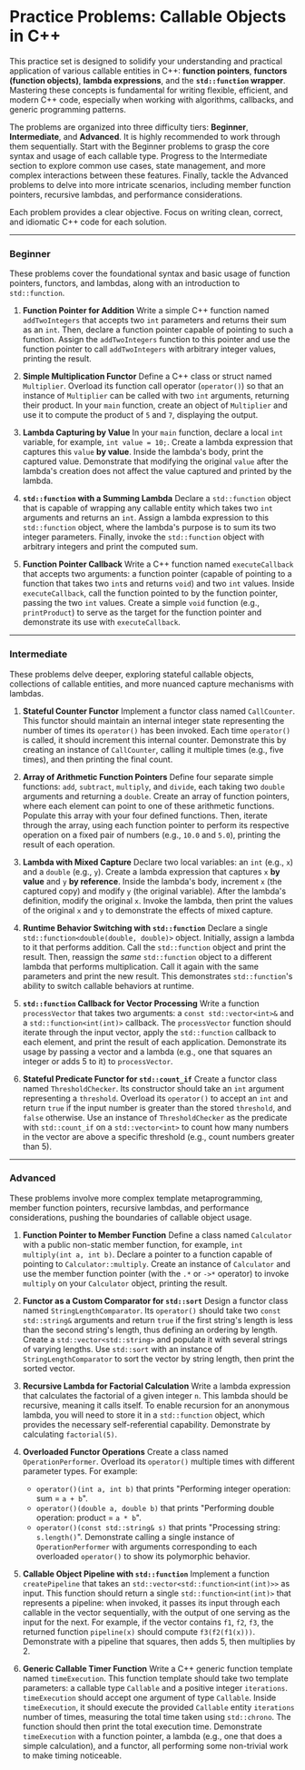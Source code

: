 # Practice Problems: Callable Objects in C++

This practice set is designed to solidify your understanding and practical application of various callable entities in C++: **function pointers**, **functors (function objects)**, **lambda expressions**, and the **`std::function` wrapper**. Mastering these concepts is fundamental for writing flexible, efficient, and modern C++ code, especially when working with algorithms, callbacks, and generic programming patterns.

The problems are organized into three difficulty tiers: **Beginner**, **Intermediate**, and **Advanced**. It is highly recommended to work through them sequentially. Start with the Beginner problems to grasp the core syntax and usage of each callable type. Progress to the Intermediate section to explore common use cases, state management, and more complex interactions between these features. Finally, tackle the Advanced problems to delve into more intricate scenarios, including member function pointers, recursive lambdas, and performance considerations.

Each problem provides a clear objective. Focus on writing clean, correct, and idiomatic C++ code for each solution.

---

### Beginner

These problems cover the foundational syntax and basic usage of function pointers, functors, and lambdas, along with an introduction to `std::function`.

1.  **Function Pointer for Addition**
    Write a simple C++ function named `addTwoIntegers` that accepts two `int` parameters and returns their sum as an `int`. Then, declare a function pointer capable of pointing to such a function. Assign the `addTwoIntegers` function to this pointer and use the function pointer to call `addTwoIntegers` with arbitrary integer values, printing the result.

2.  **Simple Multiplication Functor**
    Define a C++ class or struct named `Multiplier`. Overload its function call operator (`operator()`) so that an instance of `Multiplier` can be called with two `int` arguments, returning their product. In your `main` function, create an object of `Multiplier` and use it to compute the product of `5` and `7`, displaying the output.

3.  **Lambda Capturing by Value**
    In your `main` function, declare a local `int` variable, for example, `int value = 10;`. Create a lambda expression that captures this `value` **by value**. Inside the lambda's body, print the captured value. Demonstrate that modifying the original `value` after the lambda's creation does not affect the value captured and printed by the lambda.

4.  **`std::function` with a Summing Lambda**
    Declare a `std::function` object that is capable of wrapping any callable entity which takes two `int` arguments and returns an `int`. Assign a lambda expression to this `std::function` object, where the lambda's purpose is to sum its two integer parameters. Finally, invoke the `std::function` object with arbitrary integers and print the computed sum.

5.  **Function Pointer Callback**
    Write a C++ function named `executeCallback` that accepts two arguments: a function pointer (capable of pointing to a function that takes two `int`s and returns `void`) and two `int` values. Inside `executeCallback`, call the function pointed to by the function pointer, passing the two `int` values. Create a simple `void` function (e.g., `printProduct`) to serve as the target for the function pointer and demonstrate its use with `executeCallback`.

---

### Intermediate

These problems delve deeper, exploring stateful callable objects, collections of callable entities, and more nuanced capture mechanisms with lambdas.

1.  **Stateful Counter Functor**
    Implement a functor class named `CallCounter`. This functor should maintain an internal integer state representing the number of times its `operator()` has been invoked. Each time `operator()` is called, it should increment this internal counter. Demonstrate this by creating an instance of `CallCounter`, calling it multiple times (e.g., five times), and then printing the final count.

2.  **Array of Arithmetic Function Pointers**
    Define four separate simple functions: `add`, `subtract`, `multiply`, and `divide`, each taking two `double` arguments and returning a `double`. Create an array of function pointers, where each element can point to one of these arithmetic functions. Populate this array with your four defined functions. Then, iterate through the array, using each function pointer to perform its respective operation on a fixed pair of numbers (e.g., `10.0` and `5.0`), printing the result of each operation.

3.  **Lambda with Mixed Capture**
    Declare two local variables: an `int` (e.g., `x`) and a `double` (e.g., `y`). Create a lambda expression that captures `x` **by value** and `y` **by reference**. Inside the lambda's body, increment `x` (the captured copy) and modify `y` (the original variable). After the lambda's definition, modify the original `x`. Invoke the lambda, then print the values of the original `x` and `y` to demonstrate the effects of mixed capture.

4.  **Runtime Behavior Switching with `std::function`**
    Declare a single `std::function<double(double, double)>` object. Initially, assign a lambda to it that performs addition. Call the `std::function` object and print the result. Then, reassign the *same* `std::function` object to a different lambda that performs multiplication. Call it again with the same parameters and print the new result. This demonstrates `std::function`'s ability to switch callable behaviors at runtime.

5.  **`std::function` Callback for Vector Processing**
    Write a function `processVector` that takes two arguments: a `const std::vector<int>&` and a `std::function<int(int)>` callback. The `processVector` function should iterate through the input vector, apply the `std::function` callback to each element, and print the result of each application. Demonstrate its usage by passing a vector and a lambda (e.g., one that squares an integer or adds 5 to it) to `processVector`.

6.  **Stateful Predicate Functor for `std::count_if`**
    Create a functor class named `ThresholdChecker`. Its constructor should take an `int` argument representing a `threshold`. Overload its `operator()` to accept an `int` and return `true` if the input number is greater than the stored `threshold`, and `false` otherwise. Use an instance of `ThresholdChecker` as the predicate with `std::count_if` on a `std::vector<int>` to count how many numbers in the vector are above a specific threshold (e.g., count numbers greater than 5).

---

### Advanced

These problems involve more complex template metaprogramming, member function pointers, recursive lambdas, and performance considerations, pushing the boundaries of callable object usage.

1.  **Function Pointer to Member Function**
    Define a class named `Calculator` with a public non-static member function, for example, `int multiply(int a, int b)`. Declare a pointer to a function capable of pointing to `Calculator::multiply`. Create an instance of `Calculator` and use the member function pointer (with the `.*` or `->*` operator) to invoke `multiply` on your `Calculator` object, printing the result.

2.  **Functor as a Custom Comparator for `std::sort`**
    Design a functor class named `StringLengthComparator`. Its `operator()` should take two `const std::string&` arguments and return `true` if the first string's length is less than the second string's length, thus defining an ordering by length. Create a `std::vector<std::string>` and populate it with several strings of varying lengths. Use `std::sort` with an instance of `StringLengthComparator` to sort the vector by string length, then print the sorted vector.

3.  **Recursive Lambda for Factorial Calculation**
    Write a lambda expression that calculates the factorial of a given integer `n`. This lambda should be recursive, meaning it calls itself. To enable recursion for an anonymous lambda, you will need to store it in a `std::function` object, which provides the necessary self-referential capability. Demonstrate by calculating `factorial(5)`.

4.  **Overloaded Functor Operations**
    Create a class named `OperationPerformer`. Overload its `operator()` multiple times with different parameter types. For example:
    * `operator()(int a, int b)` that prints "Performing integer operation: sum = `a + b`".
    * `operator()(double a, double b)` that prints "Performing double operation: product = `a * b`".
    * `operator()(const std::string& s)` that prints "Processing string: `s.length()`".
    Demonstrate calling a single instance of `OperationPerformer` with arguments corresponding to each overloaded `operator()` to show its polymorphic behavior.

5.  **Callable Object Pipeline with `std::function`**
    Implement a function `createPipeline` that takes an `std::vector<std::function<int(int)>>` as input. This function should return a single `std::function<int(int)>` that represents a pipeline: when invoked, it passes its input through each callable in the vector sequentially, with the output of one serving as the input for the next. For example, if the vector contains `f1`, `f2`, `f3`, the returned function `pipeline(x)` should compute `f3(f2(f1(x)))`. Demonstrate with a pipeline that squares, then adds 5, then multiplies by 2.

6.  **Generic Callable Timer Function**
    Write a C++ generic function template named `timeExecution`. This function template should take two template parameters: a callable type `Callable` and a positive integer `iterations`. `timeExecution` should accept one argument of type `Callable`. Inside `timeExecution`, it should execute the provided `Callable` entity `iterations` number of times, measuring the total time taken using `std::chrono`. The function should then print the total execution time. Demonstrate `timeExecution` with a function pointer, a lambda (e.g., one that does a simple calculation), and a functor, all performing some non-trivial work to make timing noticeable.